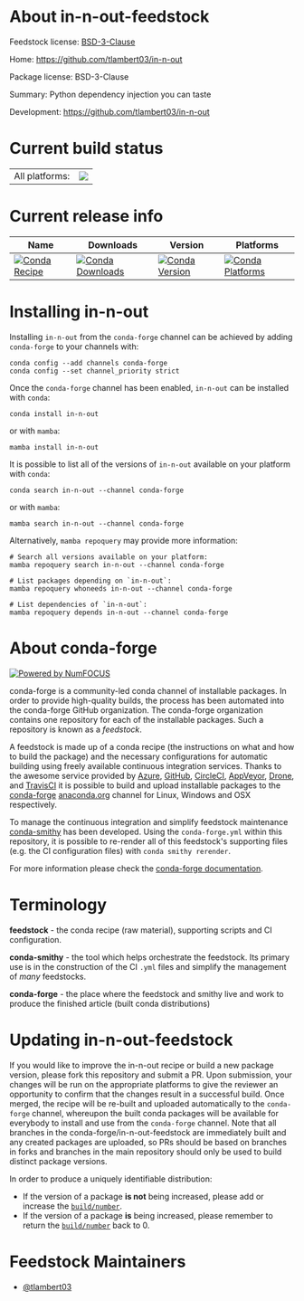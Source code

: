 About in-n-out-feedstock
========================

Feedstock license: [BSD-3-Clause](https://github.com/conda-forge/in-n-out-feedstock/blob/main/LICENSE.txt)

Home: https://github.com/tlambert03/in-n-out

Package license: BSD-3-Clause

Summary: Python dependency injection you can taste

Development: https://github.com/tlambert03/in-n-out

Current build status
====================


<table><tr><td>All platforms:</td>
    <td>
      <a href="https://dev.azure.com/conda-forge/feedstock-builds/_build/latest?definitionId=16805&branchName=main">
        <img src="https://dev.azure.com/conda-forge/feedstock-builds/_apis/build/status/in-n-out-feedstock?branchName=main">
      </a>
    </td>
  </tr>
</table>

Current release info
====================

| Name | Downloads | Version | Platforms |
| --- | --- | --- | --- |
| [![Conda Recipe](https://img.shields.io/badge/recipe-in--n--out-green.svg)](https://anaconda.org/conda-forge/in-n-out) | [![Conda Downloads](https://img.shields.io/conda/dn/conda-forge/in-n-out.svg)](https://anaconda.org/conda-forge/in-n-out) | [![Conda Version](https://img.shields.io/conda/vn/conda-forge/in-n-out.svg)](https://anaconda.org/conda-forge/in-n-out) | [![Conda Platforms](https://img.shields.io/conda/pn/conda-forge/in-n-out.svg)](https://anaconda.org/conda-forge/in-n-out) |

Installing in-n-out
===================

Installing `in-n-out` from the `conda-forge` channel can be achieved by adding `conda-forge` to your channels with:

```
conda config --add channels conda-forge
conda config --set channel_priority strict
```

Once the `conda-forge` channel has been enabled, `in-n-out` can be installed with `conda`:

```
conda install in-n-out
```

or with `mamba`:

```
mamba install in-n-out
```

It is possible to list all of the versions of `in-n-out` available on your platform with `conda`:

```
conda search in-n-out --channel conda-forge
```

or with `mamba`:

```
mamba search in-n-out --channel conda-forge
```

Alternatively, `mamba repoquery` may provide more information:

```
# Search all versions available on your platform:
mamba repoquery search in-n-out --channel conda-forge

# List packages depending on `in-n-out`:
mamba repoquery whoneeds in-n-out --channel conda-forge

# List dependencies of `in-n-out`:
mamba repoquery depends in-n-out --channel conda-forge
```


About conda-forge
=================

[![Powered by
NumFOCUS](https://img.shields.io/badge/powered%20by-NumFOCUS-orange.svg?style=flat&colorA=E1523D&colorB=007D8A)](https://numfocus.org)

conda-forge is a community-led conda channel of installable packages.
In order to provide high-quality builds, the process has been automated into the
conda-forge GitHub organization. The conda-forge organization contains one repository
for each of the installable packages. Such a repository is known as a *feedstock*.

A feedstock is made up of a conda recipe (the instructions on what and how to build
the package) and the necessary configurations for automatic building using freely
available continuous integration services. Thanks to the awesome service provided by
[Azure](https://azure.microsoft.com/en-us/services/devops/), [GitHub](https://github.com/),
[CircleCI](https://circleci.com/), [AppVeyor](https://www.appveyor.com/),
[Drone](https://cloud.drone.io/welcome), and [TravisCI](https://travis-ci.com/)
it is possible to build and upload installable packages to the
[conda-forge](https://anaconda.org/conda-forge) [anaconda.org](https://anaconda.org/)
channel for Linux, Windows and OSX respectively.

To manage the continuous integration and simplify feedstock maintenance
[conda-smithy](https://github.com/conda-forge/conda-smithy) has been developed.
Using the ``conda-forge.yml`` within this repository, it is possible to re-render all of
this feedstock's supporting files (e.g. the CI configuration files) with ``conda smithy rerender``.

For more information please check the [conda-forge documentation](https://conda-forge.org/docs/).

Terminology
===========

**feedstock** - the conda recipe (raw material), supporting scripts and CI configuration.

**conda-smithy** - the tool which helps orchestrate the feedstock.
                   Its primary use is in the construction of the CI ``.yml`` files
                   and simplify the management of *many* feedstocks.

**conda-forge** - the place where the feedstock and smithy live and work to
                  produce the finished article (built conda distributions)


Updating in-n-out-feedstock
===========================

If you would like to improve the in-n-out recipe or build a new
package version, please fork this repository and submit a PR. Upon submission,
your changes will be run on the appropriate platforms to give the reviewer an
opportunity to confirm that the changes result in a successful build. Once
merged, the recipe will be re-built and uploaded automatically to the
`conda-forge` channel, whereupon the built conda packages will be available for
everybody to install and use from the `conda-forge` channel.
Note that all branches in the conda-forge/in-n-out-feedstock are
immediately built and any created packages are uploaded, so PRs should be based
on branches in forks and branches in the main repository should only be used to
build distinct package versions.

In order to produce a uniquely identifiable distribution:
 * If the version of a package **is not** being increased, please add or increase
   the [``build/number``](https://docs.conda.io/projects/conda-build/en/latest/resources/define-metadata.html#build-number-and-string).
 * If the version of a package **is** being increased, please remember to return
   the [``build/number``](https://docs.conda.io/projects/conda-build/en/latest/resources/define-metadata.html#build-number-and-string)
   back to 0.

Feedstock Maintainers
=====================

* [@tlambert03](https://github.com/tlambert03/)

